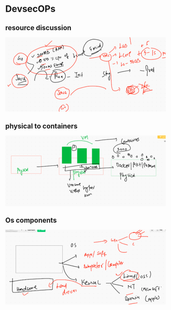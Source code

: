 # DevsecOPs

##  resource discussion 

<img src="res.png">

## physical to containers 

<img src="p2c.png">

## Os components

<img src="osc.png">
